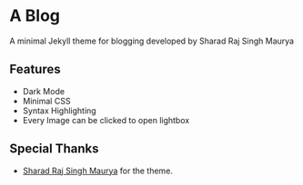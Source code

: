 # A Blog
A minimal Jekyll theme for blogging developed by Sharad Raj Singh Maurya

## Features

* Dark Mode
* Minimal CSS
* Syntax Highlighting
* Every Image can be clicked to open lightbox

## Special Thanks

* [Sharad Raj Singh Maurya](https://github.com/sharadcodes) for the theme.